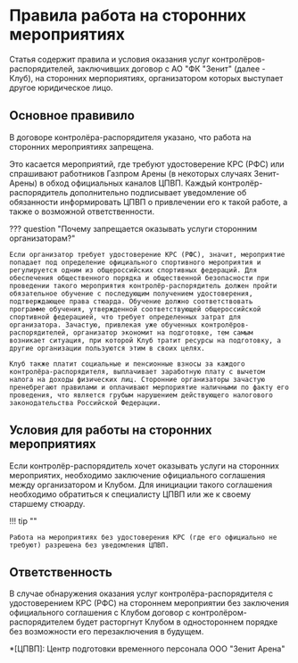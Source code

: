 # Правила работа на сторонних мероприятиях

Статья содержит правила и условия оказания услуг контролёров-распорядителей, заключивших договор с АО "ФК "Зенит" (далее - Клуб), на сторонних мерпориятиях, организатором которых выступает другое юридическое лицо.

## Основное правивило

В договоре контролёра-распорядителя указано, что работа на сторонних мероприятиях запрещена. 

Это касается мероприятий, где требуют удостоверение КРС (РФС) или спрашивают работников Газпром Арены (в некоторых случаях Зенит-Арены) в обход официальных каналов ЦПВП. Каждый контролёр-распорядитель дополнительно подписывает уведомление об обязанности информировать ЦПВП о привлечении его к такой работе, а также о возможной ответственности. 

??? question "Почему запрещается оказывать услуги сторонним организаторам?"

    Если организатор требует удостоверение КРС (РФС), значит, мероприятие попадает под определение официального спортивного мероприятия и регулируется одним из общероссийских спортивных федераций. Для обеспечения общественного порядка и общественной безопасности при проведении такого мероприятия контролёр-распорядитель должен пройти обязательное обучение с последующим получением удостоверения, подтверждающее права стюарда. Обучение должно соответствовать программе обучения, утвержденной соответствующей общероссийской спортивной федерацией, что требует определенных затрат для организатора. Зачастую, привлекая уже обученных контролёров-распорядителей, организатор экономит на подготовке, тем самым возникает ситуация, при которой Клуб тратит ресурсы на подготовку, а другие организации пользуются этим в своих целях.
    
    Клуб также платит социальные и пенсионные взносы за каждого контролёра-распорядителя, выплачивает заработную плату с вычетом налога на доходы физических лиц. Сторонние организаторы зачастую пренебрегают правилами и оплачивают мерпориятие наличными по факту его проведения, что является грубым нарушением действующего налогового законодательства Российской Федерации.

## Условия для работы на сторонних мероприятиях

Если контролёр-распорядитель хочет оказывать услуги на сторонних мероприятих, необходимо заключение официального соглашения между организатором и Клубом. Для инициации такого соглашения необходимо обратиться к специалисту ЦПВП или же к своему старшему стюарду.

!!! tip ""

    Работа на мероприятиях без удостоверения КРС (где его официально не требуют) разрешена без уведомления ЦПВП.
    
## Ответственность

В случае обнаружения оказания услуг контролёра-распорядителя с удостоверением КРС (РФС) на стороннем мероприятии без заключения официального соглашения с Клубом договор с контролёром-распорядителем будет расторгнут Клубом в одностороннем порядке без возможности его перезаключения в будущем.

*[ЦПВП]: Центр подготовки временного персонала ООО "Зенит Арена"
